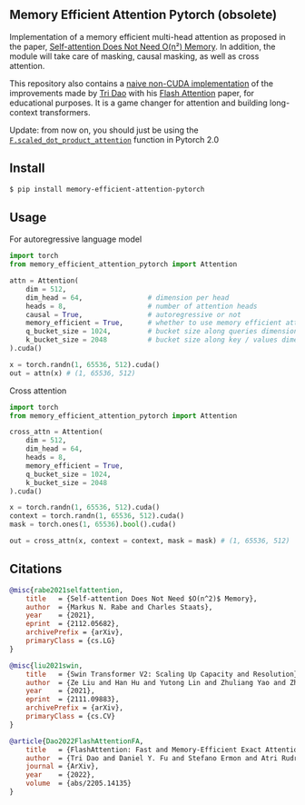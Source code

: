 ## Memory Efficient Attention Pytorch (obsolete)

Implementation of a memory efficient multi-head attention as proposed in the paper, <a href="https://arxiv.org/abs/2112.05682">Self-attention Does Not Need O(n²) Memory</a>. In addition, the module will take care of masking, causal masking, as well as cross attention.

This repository also contains a <a href="https://github.com/lucidrains/memory-efficient-attention-pytorch/blob/main/memory_efficient_attention_pytorch/flash_attention.py">naive non-CUDA implementation</a> of the improvements made by <a href="https://tridao.me/">Tri Dao</a> with his <a href="https://github.com/HazyResearch/flash-attention">Flash Attention</a> paper, for educational purposes. It is a game changer for attention and building long-context transformers.

Update: from now on, you should just be using the <a href="https://pytorch.org/docs/master/generated/torch.nn.functional.scaled_dot_product_attention.html?highlight=scaled_dot_product#torch.nn.functional.scaled_dot_product_attention">`F.scaled_dot_product_attention`</a> function in Pytorch 2.0

## Install

```bash
$ pip install memory-efficient-attention-pytorch
```

## Usage

For autoregressive language model

```python
import torch
from memory_efficient_attention_pytorch import Attention

attn = Attention(
    dim = 512,
    dim_head = 64,                # dimension per head
    heads = 8,                    # number of attention heads
    causal = True,                # autoregressive or not
    memory_efficient = True,      # whether to use memory efficient attention (can be turned off to test against normal attention)
    q_bucket_size = 1024,         # bucket size along queries dimension
    k_bucket_size = 2048          # bucket size along key / values dimension
).cuda()

x = torch.randn(1, 65536, 512).cuda()
out = attn(x) # (1, 65536, 512)
```

Cross attention

```python
import torch
from memory_efficient_attention_pytorch import Attention

cross_attn = Attention(
    dim = 512,
    dim_head = 64,
    heads = 8,
    memory_efficient = True,
    q_bucket_size = 1024,
    k_bucket_size = 2048
).cuda()

x = torch.randn(1, 65536, 512).cuda()
context = torch.randn(1, 65536, 512).cuda()
mask = torch.ones(1, 65536).bool().cuda()

out = cross_attn(x, context = context, mask = mask) # (1, 65536, 512)
```

## Citations

```bibtex
@misc{rabe2021selfattention,
    title   = {Self-attention Does Not Need $O(n^2)$ Memory}, 
    author  = {Markus N. Rabe and Charles Staats},
    year    = {2021},
    eprint  = {2112.05682},
    archivePrefix = {arXiv},
    primaryClass = {cs.LG}
}
```

```bibtex
@misc{liu2021swin,
    title   = {Swin Transformer V2: Scaling Up Capacity and Resolution},
    author  = {Ze Liu and Han Hu and Yutong Lin and Zhuliang Yao and Zhenda Xie and Yixuan Wei and Jia Ning and Yue Cao and Zheng Zhang and Li Dong and Furu Wei and Baining Guo},
    year    = {2021},
    eprint  = {2111.09883},
    archivePrefix = {arXiv},
    primaryClass = {cs.CV}
}
```

```bibtex
@article{Dao2022FlashAttentionFA,
    title   = {FlashAttention: Fast and Memory-Efficient Exact Attention with IO-Awareness},
    author  = {Tri Dao and Daniel Y. Fu and Stefano Ermon and Atri Rudra and Christopher R'e},
    journal = {ArXiv},
    year    = {2022},
    volume  = {abs/2205.14135}
}
```
